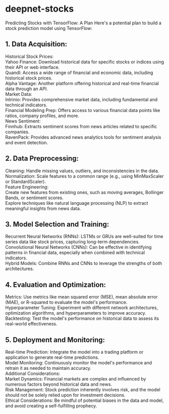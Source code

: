 # deepnet-stocks
Predicting Stocks with TensorFlow: A Plan
Here's a potential plan to build a stock prediction model using TensorFlow:
## 1. Data Acquisition:
  Historical Stock Prices:  
    Yahoo Finance: Download historical data for specific stocks or indices using their API or web interface.  
    Quandl: Access a wide range of financial and economic data, including historical stock prices.  
    Alpha Vantage: Another platform offering historical and real-time financial data through an API.  
  Market Data:  
    Intrinio: Provides comprehensive market data, including fundamental and technical indicators.  
    Financial Modeling Prep: Offers access to various financial data points like ratios, company profiles, and more.  
  News Sentiment:  
    Finnhub: Extracts sentiment scores from news articles related to specific companies.  
    RavenPack: Provides advanced news analytics tools for sentiment analysis and event detection.  
## 2. Data Preprocessing:  
  Cleaning: Handle missing values, outliers, and inconsistencies in the data.  
  Normalization: Scale features to a common range (e.g., using MinMaxScaler or StandardScaler).  
  Feature Engineering:  
    Create new features from existing ones, such as moving averages, Bollinger Bands, or sentiment scores.  
    Explore techniques like natural language processing (NLP) to extract meaningful insights from news data.  
## 3. Model Selection and Training:  
  Recurrent Neural Networks (RNNs): LSTMs or GRUs are well-suited for time series data like stock prices, capturing long-term dependencies.  
  Convolutional Neural Networks (CNNs): Can be effective in identifying patterns in financial data, especially when combined with technical indicators.  
  Hybrid Models: Combine RNNs and CNNs to leverage the strengths of both architectures.  
## 4. Evaluation and Optimization:  
  Metrics: Use metrics like mean squared error (MSE), mean absolute error (MAE), or R-squared to evaluate the model's performance.  
  Hyperparameter Tuning: Experiment with different network architectures, optimization algorithms, and hyperparameters to improve accuracy.  
  Backtesting: Test the model's performance on historical data to assess its real-world effectiveness.  
## 5. Deployment and Monitoring:  
  Real-time Prediction: Integrate the model into a trading platform or application to generate real-time predictions.  
  Model Monitoring: Continuously monitor the model's performance and retrain it as needed to maintain accuracy.  
  Additional Considerations:  
    Market Dynamics: Financial markets are complex and influenced by numerous factors beyond historical data and news.  
    Risk Management: Stock prediction inherently involves risk, and the model should not be solely relied upon for investment decisions.  
    Ethical Considerations: Be mindful of potential biases in the data and model, and avoid creating a self-fulfilling prophecy.  
